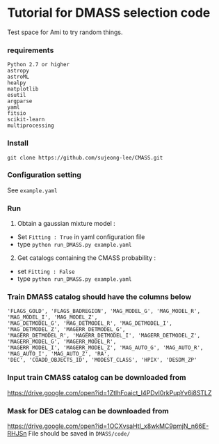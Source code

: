 # Tutorial for DMASS selection code

Test space for Ami to try random things.

### requirements

```
Python 2.7 or higher
astropy
astroML
healpy
matplotlib
esutil
argparse
yaml
fitsio 
scikit-learn
multiprocessing
```


### Install

```git clone https://github.com/sujeong-lee/CMASS.git```


### Configuration setting 

See `example.yaml`


### Run

1) Obtain a gaussian mixture model : 
- Set `Fitting : True` in yaml configuration file 
- type `python run_DMASS.py example.yaml`

2) Get catalogs containing the CMASS probability : 
- set `Fitting : False`
- type `python run_DMASS.py example.yaml`


### Train DMASS catalog should have the columns below
```
'FLAGS_GOLD', 'FLAGS_BADREGION', 'MAG_MODEL_G', 'MAG_MODEL_R', 'MAG_MODEL_I', 'MAG_MODEL_Z',
'MAG_DETMODEL_G', 'MAG_DETMODEL_R', 'MAG_DETMODEL_I', 'MAG_DETMODEL_Z', 'MAGERR_DETMODEL_G',
'MAGERR_DETMODEL_R', 'MAGERR_DETMODEL_I', 'MAGERR_DETMODEL_Z', 'MAGERR_MODEL_G', 'MAGERR_MODEL_R',
'MAGERR_MODEL_I', 'MAGERR_MODEL_Z', 'MAG_AUTO_G', 'MAG_AUTO_R', 'MAG_AUTO_I', 'MAG_AUTO_Z', 'RA',
'DEC', 'COADD_OBJECTS_ID', 'MODEST_CLASS', 'HPIX', 'DESDM_ZP'
```

### Input train CMASS catalog can be downloaded from 
https://drive.google.com/open?id=1ZtlhFoaict_I4PDvI0rkPupYv6i8STLZ

### Mask for DES catalog can be downloaded from
https://drive.google.com/open?id=1OCXvsaHtI_x8wkMC9pmjN_n66E-RHJSn
File should be saved in `DMASS/code/`



